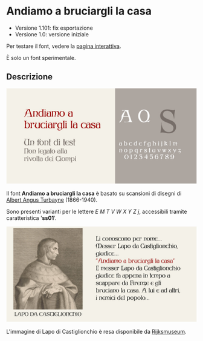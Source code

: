 # Andiamo a bruciargli la casa
- Versione 1.101: fix esportazione
- Versione 1.0: versione iniziale

Per testare il font, vedere la [pagina interattiva](https://m-casanova.github.io/AndiamoABruciargliLaCasa/).

È solo un font sperimentale.

## Descrizione
![image](images/andiamo_1.jpg)

Il font **Andiamo a bruciargli la casa** è basato su scansioni di disegni di [Albert Angus Turbayne](https://catalog.hathitrust.org/Record/103060432) (1866-1940).

Sono presenti varianti per le lettere _E M T V W X Y Z j_, accessibili tramite caratteristica '**ss01**'.

![image](images/andiamo_2.jpg)

L'immagine di Lapo di Castiglionchio è resa disponibile da [Rijksmuseum](http://hdl.handle.net/10934/RM0001.COLLECT.186842).
